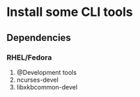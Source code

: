 # Install some CLI tools

## Dependencies

### RHEL/Fedora  
1. @Development tools  
2. ncurses-devel  
3. libxkbcommon-devel

